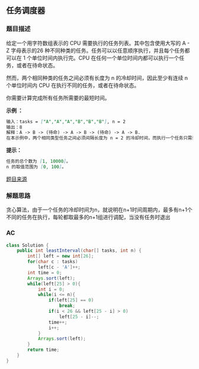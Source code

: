 ## 任务调度器

### 题目描述

给定一个用字符数组表示的 CPU 需要执行的任务列表。其中包含使用大写的 A - Z 字母表示的26 种不同种类的任务。任务可以以任意顺序执行，并且每个任务都可以在 1 个单位时间内执行完。CPU 在任何一个单位时间内都可以执行一个任务，或者在待命状态。

然而，两个相同种类的任务之间必须有长度为 n 的冷却时间，因此至少有连续 n 个单位时间内 CPU 在执行不同的任务，或者在待命状态。

你需要计算完成所有任务所需要的最短时间。

**示例 ：**

```markdown
输入：tasks = ["A","A","A","B","B","B"], n = 2
输出：8
解释：A -> B -> (待命) -> A -> B -> (待命) -> A -> B.
在本示例中，两个相同类型任务之间必须间隔长度为 n = 2 的冷却时间，而执行一个任务只需要一个单位时间，所以中间出现了（待命）状态。 
```

**提示：**

```markdown
任务的总个数为 [1, 10000]。
n 的取值范围为 [0, 100]。
```

[题目来源](https://leetcode-cn.com/problems/task-scheduler)

### 解题思路

贪心算法，由于一个任务的冷却时间为n，就说明在n+1时间周期内，最多有n+1个不同的任务在执行，每轮都取最多的n+1组进行调配，当没有任务时退出

### AC

```java
class Solution {
    public int leastInterval(char[] tasks, int n) {
        int[] left = new int[26];
        for(char c : tasks)
            left[c - 'A']++;
        int time = 0;
        Arrays.sort(left);
        while(left[25] > 0){
            int i = 0;
            while(i <= n){
                if(left[25] == 0)
                    break;
                if(i < 26 && left[25 - i] > 0)
                    left[25 - i]--;
                time++;
                i++;
            }
            Arrays.sort(left);
        }
        return time;
    }
}
```

